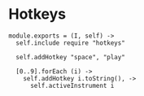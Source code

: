Hotkeys
=======

    module.exports = (I, self) ->
      self.include require "hotkeys"

      self.addHotkey "space", "play"

      [0..9].forEach (i) ->
        self.addHotkey i.toString(), ->
          self.activeInstrument i
